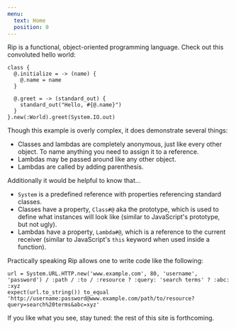 ```yaml
---
menu:
  text: Home
  position: 0
---
```


Rip is a functional, object-oriented programming language. Check out this convoluted hello world:

    class {
      @.initialize = -> (name) {
        @.name = name
      }

      @.greet = -> (standard_out) {
        standard_out("Hello, #{@.name}")
      }
    }.new(:World).greet(System.IO.out)

Though this example is overly complex, it does demonstrate several things:

* Classes and lambdas are completely anonymous, just like every other object. To name anything you need to assign it to a reference.
* Lambdas may be passed around like any other object.
* Lambdas are called by adding parenthesis.

Additionally it would be helpful to know that...

* `System` is a predefined reference with properties referencing standard classes.
* Classes have a property, `Class#@` aka the prototype, which is used to define what instances will look like (similar to JavaScript's prototype, but not ugly).
* Lambdas have a property, `Lambda#@`, which is a reference to the current receiver (similar to JavaScript's `this` keyword when used inside a function).

Practically speaking Rip allows one to write code like the following:

    url = System.URL.HTTP.new('www.example.com', 80, 'username', 'password') / :path / :to / :resource ? :query: 'search terms' ? :abc: :xyz
    expect(url.to_string()) to_equal 'http://username:password@www.example.com/path/to/resource?query=search%20terms&abc=xyz'

If you like what you see, stay tuned: the rest of this site is forthcoming.
